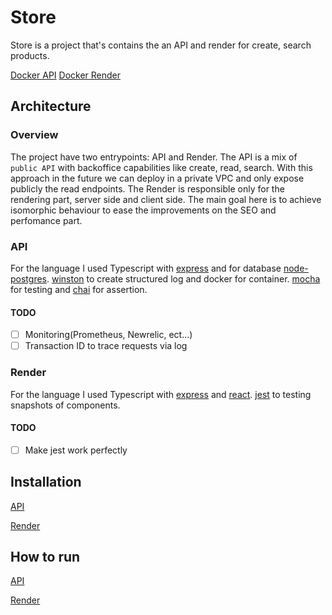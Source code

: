 # Store

Store is a project that's contains the an API and render for create, search products.

[Docker API](https://hub.docker.com/r/caires/store-api/)
[Docker Render](https://hub.docker.com/r/caires/store-api/)

## Architecture 

### Overview

The project have two entrypoints: API and Render. 
The API is a mix of `public API` with backoffice capabilities like create, read, search. With this approach in the future we can deploy in a private VPC and only expose publicly the read endpoints.
The Render is responsible only for the rendering part, server side and client side. The main goal here is to achieve isomorphic behaviour to ease the improvements on the SEO and perfomance part.

### API

For the language I used Typescript with [express](https://github.com/expressjs/express) and for database [node-postgres](https://github.com/brianc/node-postgres).
[winston](https://github.com/winstonjs/winston) to create structured log and docker for container.
[mocha](https://github.com/mochajs/mocha) for testing and [chai](https://github.com/chaijs/chai) for assertion.

#### TODO

 - [ ] Monitoring(Prometheus, Newrelic, ect...)
 - [ ] Transaction ID to trace requests via log

### Render

For the language I used Typescript with [express](https://github.com/expressjs/express) and [react](https://github.com/facebook/react).
[jest](https://github.com/facebook/jest) to testing snapshots of components.

#### TODO

 - [ ] Make jest work perfectly

## Installation

[API](api/README.md#installation)

[Render](render/README.md#installation)

## How to run

[API](api/README.md#how-to-run)

[Render](render/README.md#how-to-run)
